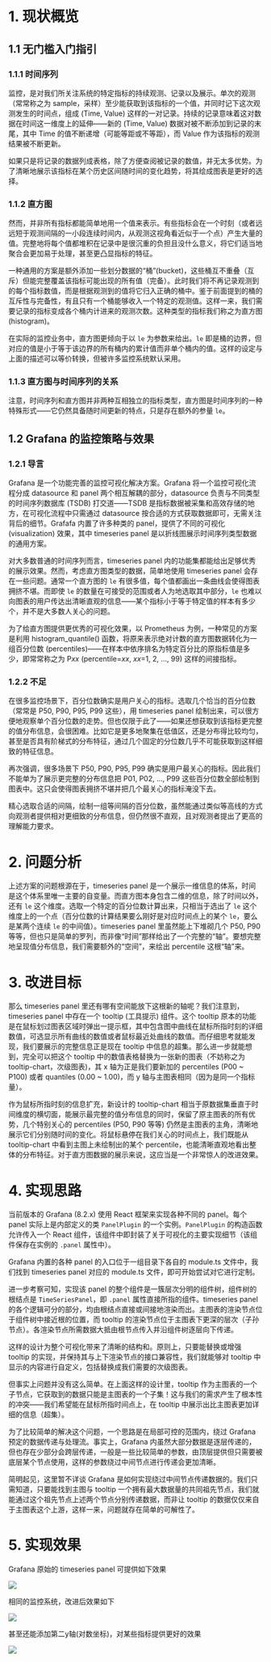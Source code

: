 # 1. 现状概览

## 1.1 无门槛入门指引

### 1.1.1 时间序列

监控，是对我们所关注系统的特定指标的持续观测、记录以及展示。单次的观测（常常称之为 sample，采样）至少能获取到该指标的一个值，并同时记下这次观测发生的时间点，组成 (Time, Value) 这样的一对记录。持续的记录意味着这对数据在时间这一维度上的延伸——新的 (Time, Value) 数据对被不断添加到记录的末尾，其中 Time 的值不断递增（可能等距或不等距），而 Value 作为该指标的观测结果被不断更新。

<!-- 动图，(Time, Value) 的产生与添加 -->

如果只是将记录的数据列成表格，除了方便查阅被记录的数值，并无太多优势。为了清晰地展示该指标在某个历史区间随时间的变化趋势，将其绘成图表是更好的选择。

<!-- 静图，一张 timeseries chart -->

### 1.1.2 直方图

然而，并非所有指标都能简单地用一个值来表示。有些指标会在一个时刻（或者远远短于观测间隔的一小段连续时间内，从观测这视角看近似于一个点）产生大量的值<!-- 静图，时间轴，一个点上面蹦出一堆点 -->。完整地将每个值都堆积在记录中是很沉重的负担且没什么意义，将它们适当地聚合会更加易于处理，甚至更凸显指标的特征。

一种通用的方案是额外添加一些划分数据的“桶”(bucket)，这些桶互不重叠（互斥）但能完整覆盖该指标可能出现的所有值（完备）。此时我们将不再记录观测到的每个指标数值，而是根据观测到的值将它归入正确的桶中。鉴于前面提到的桶的互斥性与完备性，有且只有一个桶能够收入一个特定的观测值。这样一来，我们需要记录的指标变成各个桶内计进来的观测次数。这种类型的指标我们称之为直方图 (histogram)。

在实际的监控业务中，直方图更倾向于以 `le` 为参数来给出。`le` 即是桶的边界，但对应的值是小于等于该边界的所有桶内的累计值而非单个桶内的值。这样的设定与上面的描述可以等价转换，但被许多监控系统默认采用。

### 1.1.3 直方图与时间序列的关系

注意，时间序列和直方图并非两种互相独立的指标类型，直方图是时间序列的一种特殊形式——它仍然具备随时间更新的特点，只是存在额外的参量 `le`。

## 1.2 Grafana 的监控策略与效果

### 1.2.1 导言

Grafana 是一个功能完善的监控可视化解决方案。Grafana 将一个监控可视化流程分成 datasource 和 panel 两个相互解耦的部分，datasource 负责与不同类型的时间序列数据库 (TSDB) 打交道——TSDB 是指标数据被采集和高效存储的地方，在可视化流程中只需通过 datasource 按合适的方式获取数据即可，无需关注背后的细节。Grafafa 内置了许多种类的 panel，提供了不同的可视化 (visualization) 效果，其中 timeseries panel 是以折线图展示时间序列类型数据的通用方案。

<!-- 静图，timeseries chart 示例 -->

对大多数普通的时间序列而言，timeseries panel 内的功能集都能给出足够优秀的展示效果。然而，考虑直方图类型的数据，简单地使用 timeseries panel 会存在一些问题。通常一个直方图的 `le` 有很多值，每个值都画出一条曲线会使得图表拥挤不堪。而即使 `le` 的数量在可接受的范围或者人为地选取其中部分，`le` 也难以向图表的用户传达出清晰直观的信息——某个指标小于等于特定值的样本有多少个，并不是大多数人关心的问题。

<!-- 然而，考虑监控一项由持续增加的样本统计得出、从而随时间不断变化的性能指标。为了观测这样的指标，采集并存储它的时间序列数据库 (TSDB，典型如Prometheus）通常会暴露出一组按不同的 `le` 值划分好的 `bucket`s，每个 `bucket` 表示自观测开始所有小于等于该 `le` 值的累计样本数。这样的指标数据也常常被称作直方图 (histogram)。 -->

为了给直方图提供更优秀的可视化效果，以 Prometheus 为例，一种常见的方案是利用 histogram\_quantile() 函数，将原来表示绝对计数的直方图数据转化为一组百分位数 (percentiles)——在样本中依序排名为特定百分比的原指标值是多少，即常常称之为 P*xx* (percentile=*xx*, *xx*=1, 2, ..., 99) 这样的间接指标。

### 1.2.2 不足

在很多监控场景下，百分位数确实是用户关心的指标。选取几个恰当的百分位数（常常是 P50, P90, P95, P99 这些），用 timeseries panel 绘制出来，可以很方便地观察单个百分位数的走势。但也仅限于此了——如果还想获取到该指标更完整的值分布信息，会很困难。比如它是更多地聚集在低值区，还是分布得比较均匀，甚至是否具有阶梯式的分布特征，通过几个固定的分位数几乎不可能获取到这样细致的特征信息。

再次强调，很多场景下 P50, P90, P95, P99 确实是用户最关心的指标。因此我们不能单为了展示更完整的分布信息把 P01, P02, ..., P99 这些百分位数全部绘制到图表中。这只会使得图表拥挤不堪并把几个最关心的指标淹没下去。
<!-- 对观测特定的百分位数而言，这样的可视化效果能够令人满意。然而，具体哪些百分位应当被选取绘制到图表中，成了一道困难的选择题——并未所有指标我们都只在乎几个固定的百分位数。不同类型指标的值分布可能大相径庭，有些指标下大量样本聚集在低值区，有些则可能比较均匀的分布，还有些甚至呈现出阶梯式的分布特征。这些不同的特征难以通过几个固定的分位数展现出来。当然，另一方面我们也不可能将P1、P2、...、P99这些百分位数全部绘制到图表中，这只会使得图表拥挤不堪。 -->
精心选取合适的间隔，绘制一组等间隔的百分位数，虽然能通过类似等高线的方式向观测者提供相对更细致的分布信息，但仍然很不直观，且对观测者提出了更高的理解能力要求。

# 2. 问题分析

上述方案的问题根源在于，timeseries panel 是一个展示一维信息的体系，时间是这个体系里唯一主要的自变量。而直方图本身包含二维的信息，除了时间以外，还有 `le` 这个维度。选取一个特定的百分位数计算出来，只相当于选出了 `le` 这个维度上的一个点（百分位数的计算结果要么刚好是对应时间点上的某个 `le`，要么是某两个连续 `le` 的中间值）。timeseries panel 里虽然能上下堆砌几个 P50, P90 等等，但也只是简单的罗列，而非像“时间”那样给出了一个完整的“轴”。要想完整地呈现值分布信息，我们需要额外的“空间”，来绘出 percentile 这根“轴”来。

<!-- 
在选取几个关心的百分位值时，上述方案的问题根源在于，为了保留指标数据在时间这一维度的信息量，丢失了值分布这一维度的很多信息。计算更多的百分位数能够保留更多的值分布信息，但过量的百分位数不利于在时间序列这种图标上同时进行展示。而如果选取不同的图表类型，比如 Grafana 的 histogram，则能相对完整的保留值分布信息，但这样的图表走向了另一极端——通常只能展现最新或特定时刻的状态，不方便观察在一定时间范围内的变化。

为了能充分地结合 timeseries 和 histagram 两种可视化方案的优势， -->

# 3. 改进目标

那么 timeseries panel 里还有哪有空间能放下这根新的轴呢？我们注意到，timeseries panel 中存在一个 tooltip (工具提示) 组件。这个 tooltip 原本的功能是在鼠标划过图表区域时弹出一提示框，其中包含图中曲线在鼠标所指时刻的详细数值，可选显示所有曲线的数值或者鼠标最近处曲线的数值。而仔细思考就能发现，我们要展示的完整信息正是现在 tooltip 中信息的超集。那么进一步就能想到，完全可以把这个 tooltip 中的数值表格替换为一张新的图表（不妨称之为 tooltip-chart，次级图表)，其 x 轴为正是我们要新加的 percentiles (P00 ~ P100) 或者 quantiles (0.00 ~ 1.00)，而 y 轴与主图表相同（因为是同一个指标量）。

作为鼠标所指时刻的信息扩充，新设计的 tooltip-chart 相当于原数据集垂直于时间维度的横切面，能展示最完整的值分布信息的同时，保留了原主图表的所有优势，几个特别关心的 percentiles (P50, P90 等等) 仍然是主图表的主角，清晰地展示它们分别随时间的变化。将鼠标悬停在我们关心的时间点上，我们既能从 tooltip-chart 中看到主图上未绘制出的某个 percentile，也能清晰直观地看出整体的分布特征。对于直方图数据的展示来说，这应当是一个非常惊人的改进效果。

# 4. 实现思路

当前版本的 Grafana (8.2.x) 使用 React 框架来实现各种不同的 panel。每个 panel 实际上是内部定义的类 `PanelPlugin` 的一个实例。`PanelPlugin` 的构造函数允许传入一个 React 组件，该组件中即封装了关于可视化的主要实现细节（该组件保存在实例的 `.panel` 属性中）。

Grafana 内置的各种 panel 的入口位于一组目录下各自的 module.ts 文件中，我们找到 timeseries panel 对应的 module.ts 文件，即可开始尝试对它进行定制。
<!-- 这个可视化类型的具体实现——一个扩展了 PanelPlugin 的对象。该对象的 panel 属性是一个 ReactJS 组件。
Grafana 特定目录中的 module.ts 暴露出了一个扩展了 PanelPlugin 的对象，该对象即是特定可视化的具体实现。  
阅读 Grafana 的源代码可知，目前版本 (8.2.x) 中的诸可视化实际上是一个内部定义的类 PanelPlugin 的诸多实例，该实例的 panel 属性中封装了具体的实现细节。 -->
进一步考察可知，实现该 panel 的整个组件是一簇层次分明的组件树，组件树的根结点是 `TimeSeriesPanel`，即 `.panel` 属性直接所指的组件。timeseries panel 的各个逻辑可分的部分，均由根结点直接或间接地渲染而出。主图表的渲染节点位于组件树中接近根的位置，而 tooltip 的渲染节点位于主图表下更深的层次（子孙节点）。各渲染节点所需数据大抵由根节点传入并沿组件树逐层向下传递。

这样的设计为整个可视化带来了清晰的结构和。原则上，只要能替换或增强 tooltip 的实现，并保持其与上下渲染节点的接口兼容性，我们就能够对 tooltip 中显示的内容进行自定义，包括替换成我们需要的次级图表。

但事实上问题并没有这么简单。在上面这样的设计里，tooltip 作为主图表的一个子节点，它获取到的数据只能是主图表的一个子集！这与我们的需求产生了根本性的冲突——我们希望能在鼠标所指时间点上，在 tooltip 中展示出比主图表更加详细的信息（超集）。

为了比较简单的解决这个问题，一个思路是在局部可控的范围内，绕过 Grafana 预定的数据传递与处理流。事实上，Grafana 内虽然大部分数据是逐层传递的，但也存在少部分会跨层传递，一般是一些比较简单的参数，由顶层提供但只需要被底层某个节点使用，这样的参数绕过中间节点进行传递会更加清晰。

简明起见，这里暂不详谈 Grafana 是如何实现绕过中间节点传递数据的。我们只需知道，只要能找到主图与 tooltip 一个拥有最大数据量的共同祖先节点，我们就能通过这个祖先节点上述两个节点分别传递数据，而非让 tooltip 的数据仅仅来自于主图表这个上游，这样一来，问题就存在简单的可解性了。

# 5. 实现效果

Grafana 原始的 timeseries panel 可提供如下效果

![](https://raw.githubusercontent.com/topling/topling-blog/main/source/针对%20Grafana%20监控效果的一个改进/tooltip-original-2.gif)

相同的监控系统，改进后效果如下

![](https://raw.githubusercontent.com/topling/topling-blog/main/source/针对%20Grafana%20监控效果的一个改进/tooltip-single-yaxis-2.gif)

甚至还能添加第二y轴(对数坐标)，对某些指标提供更好的效果

![](https://raw.githubusercontent.com/topling/topling-blog/main/source/针对%20Grafana%20监控效果的一个改进/tooltip-double-yaxis-2.gif)
